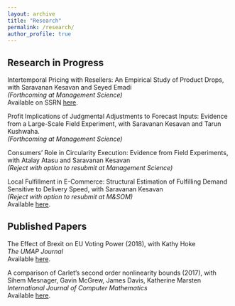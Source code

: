 ```yaml
---
layout: archive
title: "Research"
permalink: /research/
author_profile: true
---
```


## Research in Progress

Intertemporal Pricing with Resellers: An Empirical Study of Product Drops, with Saravanan Kesavan and Seyed Emadi \
*(Forthcoming at Management Science)* \
Available on SSRN [here](https://papers.ssrn.com/sol3/papers.cfm?abstract_id=3824987).

Profit Implications of Judgmental Adjustments to Forecast Inputs: Evidence from a Large-Scale Field Experiment, with Saravanan Kesavan and Tarun Kushwaha. \
*(Forthcoming at Management Science)* 

Consumers’ Role in Circularity Execution: Evidence from Field Experiments, with Atalay Atasu and Saravanan Kesavan \
*(Reject with option to resubmit at Management Science)* 

Local Fulfillment in E-Commerce: Structural Estimation of Fulfilling Demand Sensitive to Delivery Speed, with Saravanan Kesavan \
*(Reject with option to resubmit at M&SOM)* \
Available [here](/files/pdf/closer_fulfillment.pdf).

## Published Papers

The Effect of Brexit on EU Voting Power (2018), with Kathy Hoke \
*The UMAP Journal* \
Available [here](https://www.comap.com/membership/member-resources/item/the-effect-of-brexit-on-eu-voting-power).

A comparison of Carlet’s second order nonlinearity bounds (2017), with Sihem Mesnager, Gavin McGrew, James Davis, Katherine Marsten \
*International Journal of Computer Mathematics* \
Available [here](https://www.tandfonline.com/doi/abs/10.1080/00207160.2015.1112002?journalCode=gcom20).


	


